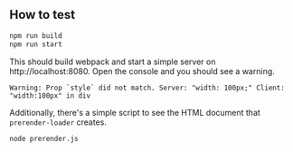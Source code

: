 ## How to test

```bash
npm run build
npm run start
```

This should build webpack and start a simple server on http://localhost:8080.
Open the console and you should see a warning.

```
Warning: Prop `style` did not match. Server: "width: 100px;" Client: "width:100px" in div
```

Additionally, there's a simple script to see the HTML document that `prerender-loader` creates.

```
node prerender.js
```

